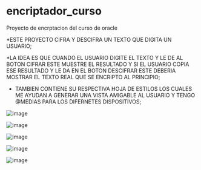 # encriptador_curso
Proyecto de encrptacion del curso de oracle

*ESTE PROYECTO CIFRA Y DESCIFRA UN TEXTO QUE DIGITA UN USUARIO;

*LA IDEA ES QUE CUANDO EL USUARIO DIGITE EL TEXTO Y LE DE AL BOTON CIFRAR ESTE MUESTRE EL RESULTADO Y SI EL USUARIO COPIA ESE RESULTADO Y 
LE DA EN EL BOTON DESCIFRAR ESTE DEBERIA MOSTRAR EL TEXTO REAL QUE SE ENCRIPTO AL PRINCIPIO;

* TAMBIEN CONTIENE SU RESPECTIVA HOJA DE ESTILOS LOS CUALES ME AYUDAN A GENERAR UNA VISTA AMIGABLE AL USUARIO Y 
TENGO @MEDIAS PARA LOS DIFERNETES DISPOSITIVOS;

![image](https://github.com/mateorozotorres/encriptador_curso/assets/56132991/ca066e9d-111d-4dc6-96a6-70602c3c4705)

![image](https://github.com/mateorozotorres/encriptador_curso/assets/56132991/27236541-df06-42bc-b3eb-d144a8629245)

![image](https://github.com/mateorozotorres/encriptador_curso/assets/56132991/fd796731-90ae-4906-9940-ce4dd7bb5919)

![image](https://github.com/mateorozotorres/encriptador_curso/assets/56132991/89b07c85-cb7c-46e1-9ccb-875d212b4475)

![image](https://github.com/mateorozotorres/encriptador_curso/assets/56132991/d3b47dad-bc83-4ce7-a65b-1dea19cbb111)

